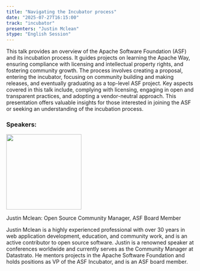 ```yaml
---
title: "Navigating the Incubator process"
date: "2025-07-27T16:15:00"
track: "incubator"
presenters: "Justin Mclean"
stype: "English Session"
---
```


This talk provides an overview of the Apache Software Foundation (ASF) and its incubation process. It guides projects on learning the Apache Way, ensuring compliance with licensing and intellectual property rights, and fostering community growth. The process involves creating a proposal, entering the incubator, focusing on community building and making releases, and eventually graduating as a top-level ASF project. Key aspects covered in this talk include, complying with licensing, engaging in open and transparent practices, and adopting a vendor-neutral approach. This presentation offers valuable insights for those interested in joining the ASF or seeking an understanding of the incubation process.

### Speakers:


<img src="https://sessionize.com/image/f7f9-400o400o1-psgL8jgznDsATwZF9JLL66.jpg" width="200" /><br/>

Justin Mclean: Open Source Community Manager, ASF Board Member

Justin Mclean is a highly experienced professional with over 30 years in web application development, education, and community work, and is an active contributor to open source software. Justin is a renowned speaker at conferences worldwide and currently serves as the Community Manager at Datastrato. He mentors projects in the Apache Software Foundation and holds positions as VP of the ASF Incubator, and is an ASF board member.